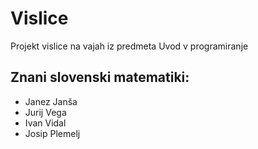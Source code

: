# Vislice
Projekt vislice na vajah iz predmeta Uvod v programiranje

## Znani slovenski matematiki:
- Janez Janša
- Jurij Vega
- Ivan Vidal
- Josip Plemelj
